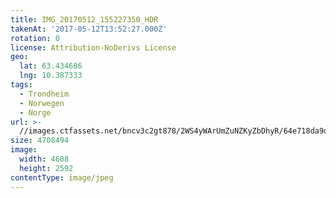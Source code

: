 ```yaml
---
title: IMG_20170512_155227350_HDR
takenAt: '2017-05-12T13:52:27.000Z'
rotation: 0
license: Attribution-NoDerivs License
geo:
  lat: 63.434686
  lng: 10.387333
tags:
  - Trondheim
  - Norwegen
  - Norge
url: >-
  //images.ctfassets.net/bncv3c2gt878/2WS4yWArUmZuNZKyZbDhyR/64e718da9d4194d19668aa839ce8a00f/img_20170512_155227350_hdr_34488539702_o
size: 4708494
image:
  width: 4608
  height: 2592
contentType: image/jpeg
---
```


